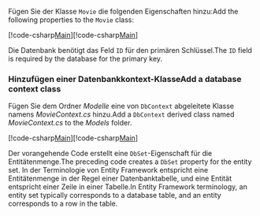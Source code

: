 <span data-ttu-id="08c05-101">Fügen Sie der Klasse `Movie` die folgenden Eigenschaften hinzu:</span><span class="sxs-lookup"><span data-stu-id="08c05-101">Add the following properties to the `Movie` class:</span></span>

<span data-ttu-id="08c05-102">[!code-csharp[Main](../../tutorials/razor-pages/razor-pages-start/sample/RazorPagesMovie/Models/MovieNoEF.cs?name=snippet_MovieNoEF)]</span><span class="sxs-lookup"><span data-stu-id="08c05-102">[!code-csharp[Main](../../tutorials/razor-pages/razor-pages-start/sample/RazorPagesMovie/Models/MovieNoEF.cs?name=snippet_MovieNoEF)]</span></span>

<span data-ttu-id="08c05-103">Die Datenbank benötigt das Feld `ID` für den primären Schlüssel.</span><span class="sxs-lookup"><span data-stu-id="08c05-103">The `ID` field is required by the database for the primary key.</span></span>

<a name="dc"></a>
### <a name="add-a-database-context-class"></a><span data-ttu-id="08c05-104">Hinzufügen einer Datenbankkontext-Klasse</span><span class="sxs-lookup"><span data-stu-id="08c05-104">Add a database context class</span></span>

<span data-ttu-id="08c05-105">Fügen Sie dem Ordner *Modelle* eine von `DbContext` abgeleitete Klasse namens *MovieContext.cs* hinzu.</span><span class="sxs-lookup"><span data-stu-id="08c05-105">Add a `DbContext` derived class named *MovieContext.cs* to the *Models* folder.</span></span>

<span data-ttu-id="08c05-106">[!code-csharp[Main](../../tutorials/razor-pages/razor-pages-start/sample/RazorPagesMovie/Models/MovieContext.cs)]</span><span class="sxs-lookup"><span data-stu-id="08c05-106">[!code-csharp[Main](../../tutorials/razor-pages/razor-pages-start/sample/RazorPagesMovie/Models/MovieContext.cs)]</span></span>

<span data-ttu-id="08c05-107">Der vorangehende Code erstellt eine `DbSet`-Eigenschaft für die Entitätenmenge.</span><span class="sxs-lookup"><span data-stu-id="08c05-107">The preceding code creates a `DbSet` property for the entity set.</span></span> <span data-ttu-id="08c05-108">In der Terminologie von Entity Framework entspricht eine Entitätenmenge in der Regel einer Datenbanktabelle, und eine Entität entspricht einer Zeile in einer Tabelle.</span><span class="sxs-lookup"><span data-stu-id="08c05-108">In Entity Framework terminology, an entity set typically corresponds to a database table, and an entity corresponds to a row in the table.</span></span>